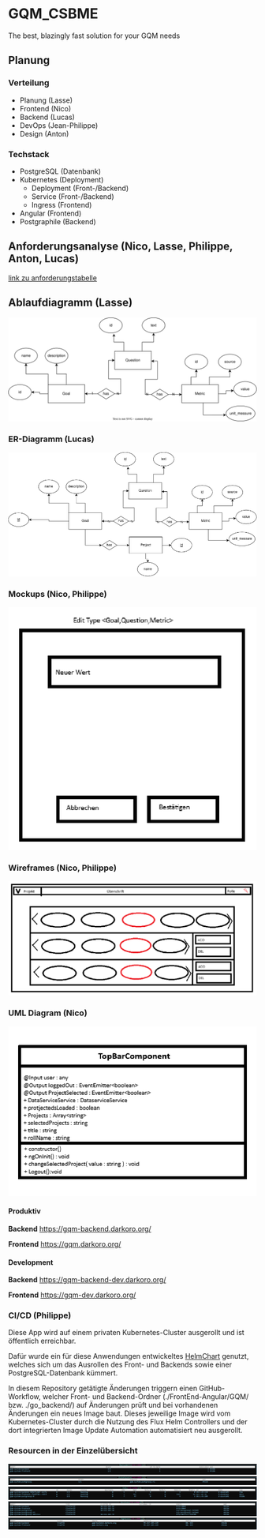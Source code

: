 # GQM_CSBME
The best, blazingly fast solution for your GQM needs

## Planung 

### Verteilung
- Planung (Lasse)
- Frontend (Nico)
- Backend (Lucas)
- DevOps (Jean-Philippe)
- Design (Anton)

### Techstack

- PostgreSQL (Datenbank) 
- Kubernetes (Deployment)
  - Deployment (Front-/Backend)
  - Service (Front-/Backend)
  - Ingress (Frontend)
- Angular (Frontend)
- Postgraphile (Backend)

## Anforderungsanalyse (Nico, Lasse, Philippe, Anton, Lucas)

[link zu anforderungstabelle](doku/anforderungstabelle)

## Ablaufdiagramm (Lasse)

![doku/ablaufplan.png](doku/ER_Diagram.drawio.svg)


### ER-Diagramm (Lucas)
![doku/ER_Diagram.drawio.png](doku/ER_Diagram.drawio.png)

### Mockups (Nico, Philippe)

![doku/gqm_mockup.png](doku/login_mockup1.png)

### Wireframes (Nico, Philippe)

![doku/gqm_mockup.png](doku/gqm_mockup.png)

### UML Diagram (Nico)

![doku/gqm_mockup.png](doku/UML_gqm.png)


#### Produktiv

**Backend**
https://gqm-backend.darkoro.org/

**Frontend**
https://gqm.darkoro.org/

#### Development
**Backend**
https://gqm-backend-dev.darkoro.org/

**Frontend**
https://gqm-dev.darkoro.org/

### CI/CD (Philippe)
Diese App wird auf einem privaten Kubernetes-Cluster ausgerollt und ist öffentlich erreichbar.

Dafür wurde ein für diese Anwendungen entwickeltes [HelmChart](https://github.com/jpkraemer-mg/helmcharts/tree/main/charts/gqm) genutzt, welches sich um das Ausrollen des Front- und Backends sowie einer PostgreSQL-Datenbank kümmert.

In diesem Repository getätigte Änderungen triggern einen GitHub-Workflow, welcher Front- und Backend-Ordner (./FrontEnd-Angular/GQM/ bzw. ./go_backend/) auf Änderungen prüft und bei vorhandenen Änderungen ein neues Image baut.
Dieses jeweilige Image wird vom Kubernetes-Cluster durch die Nutzung des Flux Helm Controllers und der dort integrierten Image Update Automation automatisiert neu ausgerollt.

### Resourcen in der Einzelübersicht
![deployment](./doku/deployments.png)
![statefulset](./doku/statefulset.png)
![pods](./doku/pods.png)
![services](./doku/services.png)
![ingresses](./doku/ingresses.png)
